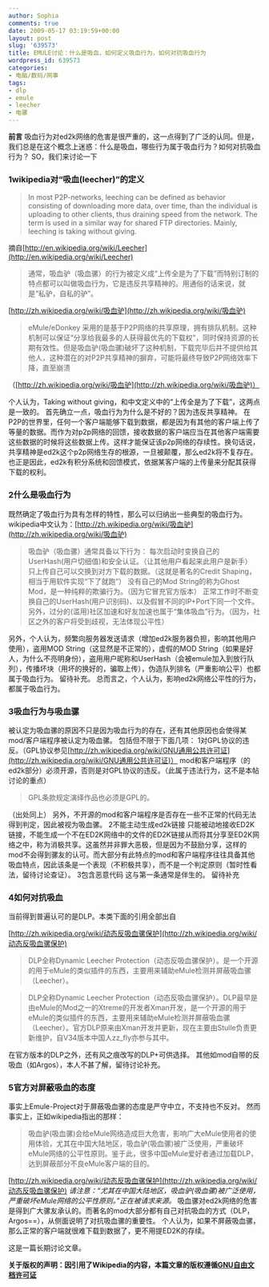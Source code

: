 ```yaml
---
author: Sophia
comments: true
date: 2009-05-17 03:19:59+00:00
layout: post
slug: '639573'
title: EMULE讨论：什么是吸血，如何定义吸血行为，如何对抗吸血行为
wordpress_id: 639573
categories:
- 电脑/数码/网事
tags:
- dlp
- emule
- leecher
- 电骡
---
```


**前言**
吸血行为对ed2k网络的危害是很严重的，这一点得到了广泛的认同。但是，我们总是在这个概念上迷惑：什么是吸血，哪些行为属于吸血行为？如何对抗吸血行为？
SO，我们来讨论一下


### 1wikipedia对“吸血(leecher)”的定义




> In most P2P-networks, leeching can be defined as behavior consisting of downloading more data, over time, than the individual is uploading to other clients, thus draining speed from the network. The term is used in a similar way for shared FTP directories. Mainly, leeching is taking without giving.


摘自[http://en.wikipedia.org/wiki/Leecher](http://en.wikipedia.org/wiki/Leecher)


> 通常，吸血驴（吸血骡）的行为被定义成“上传全是为了下载”而特别订制的特点都可以叫做吸血行为，它是违反共享精神的。用通俗的话来说，就是“私驴，自私的驴”。


[http://zh.wikipedia.org/wiki/吸血驴](http://zh.wikipedia.org/wiki/吸血驴)


> eMule/eDonkey 采用的是基于P2P网络的共享原理，拥有排队机制。这种机制可以保证“分享给我最多的人获得最优先的下载权”，同时保持资源的长期有效性。但是吸血驴(吸血骡)破坏了这种机制，下载完毕后并不提供给其他人，这种潜在的对P2P共享精神的摒弃，可能将最终导致P2P网络效率下降，直至崩溃


（[http://zh.wikipedia.org/wiki/吸血驴](http://zh.wikipedia.org/wiki/吸血驴)）

个人认为，Taking without giving，和中文定义中的“上传全是为了下载”，这两点是一致的。
首先确立一点，吸血行为为什么是不好的？因为违反共享精神。
在P2P的世界里，任何一个客户端能够下载到数据，都是因为有其他的客户端上传了等量的数据。而作为对p2p网络的回馈，接收数据的客户端应当在其他客户端需要这些数据的时候将这些数据上传。这样才能保证该p2p网络的存续性。换句话说，共享精神是ed2k这个p2p网络生存的根源，一旦被颠覆，那么ed2k将不复存在。
也正是因此，ed2k有积分系统和回馈模式，依据某客户端的上传量来分配其获得下载的权利。


### 2什么是吸血行为


既然确定了吸血行为具有怎样的特性，那么可以归纳出一些典型的吸血行为。
wikipedia中文认为：[http://zh.wikipedia.org/wiki/吸血驴](http://zh.wikipedia.org/wiki/吸血驴)


> 吸血驴（吸血骡）通常具备以下行为：
每次启动时变换自己的UserHash(用户切细值)和安全认证。（让其他用户看起来此用户是新手）
只上传自己可以交换到对方下载的数据。（这就是著名的Credit Shaping，相当于用软件实现“下了就跑”）
没有自己的Mod String的称为Ghost Mod，是一种纯粹的欺骗行为。（因为它冒充官方版本）
正常工作时不断变换自己的UserHash(用户识别码)、以及假冒不同的IP+Port下同一个文件。
另外，过分的(滥用)社区加速和好友加速也属于“集体吸血”行为。（因为，社区之外的客户将受到歧视，无法体现公平性）


另外，个人认为，频繁向服务器发送请求（增加ed2k服务器负担，影响其他用户使用），盗用MOD String（这显然是不正常的），虚假的MOD String（如果是好人，为什么不亮明身份），盗用用户昵称和UserHash（会被emule加入到放行队列），传播坏块（用坏的换好的，骗取上传），伪造队列排名（严重影响公平）也都属于吸血行为。
留待补充。
总而言之，个人认为，影响ed2k网络公平性的行为，都属于吸血行为。


### 3吸血行为与吸血骡


被认定为吸血骡的原因不只是因为吸血行为的存在，还有其他原因也会使得某mod/客户端程序被认定为吸血骡。
包括但不限于下面几项：
1对GPL协议的违反。（GPL协议参见[http://zh.wikipedia.org/wiki/GNU通用公共许可证](http://zh.wikipedia.org/wiki/GNU通用公共许可证)）
mod和客户端程序（的ed2k部分）必须开源，否则是对GPL协议的违反。（此属于违法行为，这不是本帖讨论的重点）


> GPL条款规定演绎作品也必须是GPL的。


（出处同上）
另外，不开源的mod和客户端程序是否存在一些不正常的代码无法得到判定，因此被视为吸血骡。
2不能主动生成ed2k链接
只能被动地接收ED2K链接，不能生成一个不在ED2K网络中的文件的ED2K链接从而将其分享至ED2K网络之中，称为消极共享。这虽然并非罪大恶极，但是因为不鼓励分享，这样的mod不会得到骡友的认可。而大部分有此特点的mod和客户端程序往往具备其他吸血特点，因此该条是一个表现（不积极共享），而不是一个判定原则（暂时性看法，留待讨论查证）。
3包含恶意代码
这与第一条通常是伴生的。
留待补充


### 4如何对抗吸血


当前得到普遍认可的是DLP。本类下面的引用全部出自

[http://zh.wikipedia.org/wiki/动态反吸血骡保护](http://zh.wikipedia.org/wiki/动态反吸血骡保护)


> DLP全称Dynamic Leecher Protection（动态反吸血骡保护）。是一个开源的用于eMule的类似插件的东西，主要用来辅助eMule检测并屏蔽吸血骡（Leecher）。




> DLP全称Dynamic Leecher Protection（动态反吸血骡保护）。DLP最早是由eMule的Mod之一的Xtreme的开发者Xman开发，是一个开源的用于eMule的类似插件的东西，主要用来辅助eMule检测并屏蔽吸血骡（Leecher）。官方DLP原来由Xman开发并更新，现在主要由Stulle负责更新维护，自V34版本中国人zz_fly亦参与其中。


在官方版本的DLP之外，还有风之痕改写的DLP+可供选择。
其他如mod自带的反吸血（如Argos），本人不甚了解，留待讨论补充。


### 5官方对屏蔽吸血的态度


事实上Emule-Project对于屏蔽吸血骡的态度是严守中立，不支持也不反对。
然而事实上，正如wikipedia指出的那样：


> 吸血驴(吸血骡)会给eMule网络造成巨大危害，影响广大eMule使用者的使用体验，尤其在中国大陆地区，吸血驴(吸血骡)被广泛使用，严重破坏eMule网络的公平性原则。鉴于此，很多中国eMule爱好者通过加载DLP，达到屏蔽部分不良eMule客户端的目的。


[http://zh.wikipedia.org/wiki/动态反吸血骡保护](http://zh.wikipedia.org/wiki/动态反吸血骡保护)
_请注意：“尤其在中国大陆地区，吸血驴(吸血骡)被广泛使用，严重破坏eMule网络的公平性原则。”正在被请求来源。_
吸血骡对ed2k网络的危害是得到广大骡友承认的。而著名的mod大部分都有自己对抗吸血的方式（DLP，Argos==），从侧面说明了对抗吸血骡的重要性。
个人认为，如果不屏蔽吸血骡，那么正常的客户端就很难下载到数据了，更不用提ED2K的存续。

这是一篇长期讨论文章。

**关于版权的声明：因引用了Wikipedia的内容，本篇文章的版权遵循[GNU自由文档许可证](http://zh.wikipedia.org/wiki/Wikipedia:GNU自由文档许可证文本)**

